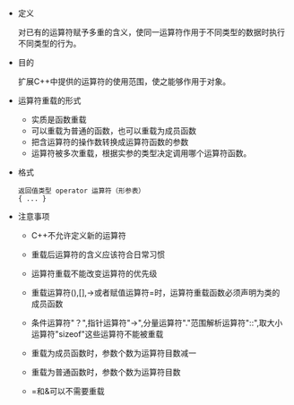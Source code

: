 * 定义

    对已有的运算符赋予多重的含义，使同一运算符作用于不同类型的数据时执行不同类型的行为。

* 目的

    扩展C++中提供的运算符的使用范围，使之能够作用于对象。

* 运算符重载的形式
    * 实质是函数重载
    * 可以重载为普通的函数，也可以重载为成员函数
    * 把含运算符的操作数转换成运算符函数的参数
    * 运算符被多次重载，根据实参的类型决定调用哪个运算符函数。

* 格式

    ```
    返回值类型 operator 运算符（形参表）
    { ... }
    ```

* 注意事项

    * C++不允许定义新的运算符

    * 重载后运算符的含义应该符合日常习惯

    * 运算符重载不能改变运算符的优先级

    * 重载运算符(),[],->或者赋值运算符=时，运算符重载函数必须声明为类的成员函数

    * 条件运算符"？",指针运算符"->",分量运算符"."范围解析运算符"::",取大小运算符"sizeof"这些运算符不能被重载

    * 重载为成员函数时，参数个数为运算符目数减一

    * 重载为普通函数时，参数个数为运算符目数

    * =和&可以不需要重载